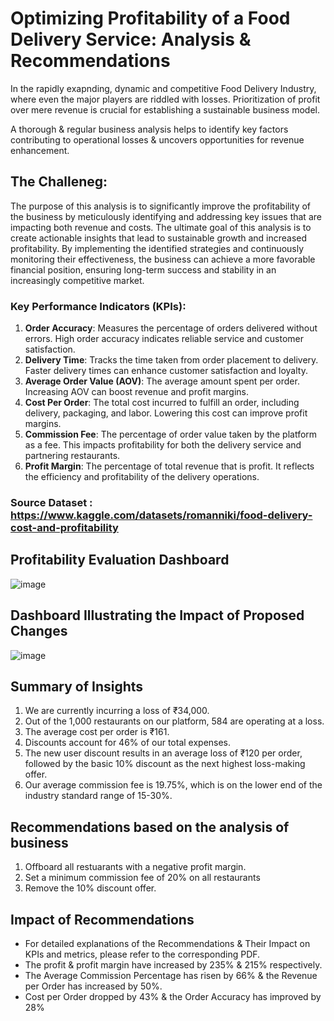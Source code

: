 # Optimizing Profitability of a Food Delivery Service: Analysis & Recommendations 
In the rapidly exapnding, dynamic and competitive Food Delivery Industry, where even the major players are riddled with losses. Prioritization of profit over mere revenue is crucial for establishing a sustainable business model.

A thorough & regular business analysis helps to identify key factors contributing to operational losses & uncovers opportunities for revenue enhancement.


## The Challeneg: 
The purpose of this analysis is to significantly improve the profitability of the business by meticulously identifying and addressing key issues that are impacting both revenue and costs.
The ultimate goal of this analysis is to create actionable insights that lead to sustainable growth and increased profitability. By implementing the identified strategies and continuously monitoring their effectiveness, the business can achieve a more favorable financial position, ensuring long-term success and stability in an increasingly competitive market.

### **Key Performance Indicators (KPIs)**:
1. **Order Accuracy**: Measures the percentage of orders delivered without errors. High order accuracy indicates reliable service and customer satisfaction.
2. **Delivery Time**: Tracks the time taken from order placement to delivery. Faster delivery times can enhance customer satisfaction and loyalty.
3. **Average Order Value (AOV)**: The average amount spent per order. Increasing AOV can boost revenue and profit margins.
4. **Cost Per Order**: The total cost incurred to fulfill an order, including delivery, packaging, and labor. Lowering this cost can improve profit margins.
5. **Commission Fee**: The percentage of order value taken by the platform as a fee. This impacts profitability for both the delivery service and partnering restaurants.
6. **Profit Margin**: The percentage of total revenue that is profit. It reflects the efficiency and profitability of the delivery operations.

### Source Dataset : https://www.kaggle.com/datasets/romanniki/food-delivery-cost-and-profitability

## Profitability Evaluation Dashboard
![image](https://github.com/user-attachments/assets/ac12c9e6-36ca-4ef0-8164-70af7c01df4a)

## Dashboard Illustrating the Impact of Proposed Changes
![image](https://github.com/user-attachments/assets/99644460-e6ec-4a3a-88d1-d6a9b620e9c3)

## Summary of Insights
1. We are currently incurring a loss of ₹34,000.
2. Out of the 1,000 restaurants on our platform, 584 are operating at a loss.
3. The average cost per order is ₹161.
4. Discounts account for 46% of our total expenses.
5. The new user discount results in an average loss of ₹120 per order, followed by the basic 10% discount as the next highest loss-making offer.
6. Our average commission fee is 19.75%, which is on the lower end of the industry standard range of 15-30%.

## Recommendations based on the analysis of business
1. Offboard all restuarants with a negative profit margin.
2. Set a minimum commission fee of 20% on all restaurants
3. Remove the 10% discount offer.
 
## Impact of Recommendations
- For detailed explanations of the Recommendations & Their Impact on KPIs and metrics, please refer to the corresponding PDF.
- The profit & profit margin have increased by 235% & 215% respectively.
- The Average Commission Percentage has risen by 66% & the Revenue per Order has increased by 50%.
- Cost per Order dropped by 43% & the Order Accuracy has improved by 28%
